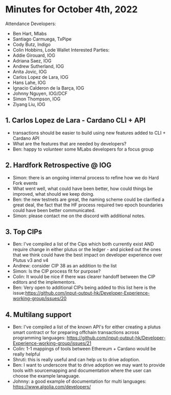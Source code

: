 # Minutes for October 4th, 2022

Attendance
Developers:
- Ben Hart, Mlabs
- Santiago Carmuega, TxPipe
- Cody Butz, Indigo
- Colin Hobbins, Lode Wallet
Interested Parties:
- Addie Girouard, IOG
- Adriana Saez, IOG
- Andrew Sutherland, IOG
- Anita Jovic, IOG
- Carlos Lopez de Lara, IOG
- Hans Lahe, IOG
- Ignacio Calderon de la Barça, IOG
- Johnny Nguyen, IOG/DCF
- Simon Thompson, IOG
- Ziyang Liu, IOG

## 1. Carlos Lopez de Lara - Cardano CLI + API
- transactions should be easier to build using new features added to CLI + Cardano API
- What are the features that are needed by developers?
- Ben: happy to volunteer some MLabs developers for a focus group

## 2. Hardfork Retrospective @ IOG
- Simon: there is an ongoing internal process to refine how we do Hard Fork events
- What went well, what could have been better, how could things be improved, what should we keep doing.
- Ben: the new testnets are great, the naming scheme could be clarified a great deal, the fact that the HF process required two epoch boundaries could have been better communicated.
- Simon: please contact me on the discord with additional notes.

## 3. Top CIPs
- Ben: I've compiled a list of the Cips which both currently exist AND require change in either plutus or the ledger - and picked out the ones that we think could have the best impact on developer experience over Plutus v3 and v4
- Andrew: consider CIP 38 as an addition to the list
- Simon: Is the CIP process fit for purpose? 
- Colin: It would be nice if there was clearer handoff between the CIP editors and the implementors.
- Ben: Very open to additional CIPs being added to this list here is the issue:https://github.com/input-output-hk/Developer-Experience-working-group/issues/20 

## 4. Multilang support
- Ben: I've compiled a list of the known API's for either creating a plutus smart contract or for preparing offchain transactions across programming languages:  https://github.com/input-output-hk/Developer-Experience-working-group/issues/21
- Colin: 1-1 mappings of tools between Ethereum + Cardano would be really helpful
- Shruti: this is really useful and can help us to drive adoption.
- Ben: I want to underscore that to drive adoption we may want to provide tools with sourcemapping and documentation where the user can choose the example lanaguage.
- Johnny: a good example of documentation for multi languages:  https://www.algolia.com/developers/
